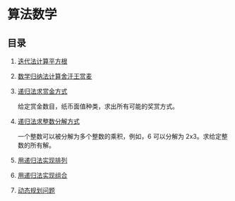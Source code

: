 # 算法数学
## 目录
1. [迭代法计算平方根](iteration_way.cpp)

2. [数学归纳法计算舍汗王赏麦](math_induction.cpp)

3. [递归法求赏金方式](recursion.cpp)

   给定赏金数目，纸币面值种类，求出所有可能的奖赏方式。

4. [递归法求整数分解方式](recursion_integer.cpp)

   一个整数可以被分解为多个整数的乘积，例如，6 可以分解为 2x3。求给定整数的所有解。

5. [用递归法实现排列](permutation.cpp)

6. [用递归法实现组合](combination.cpp)

7. [动态规划问题](dynamic_programming.md)
